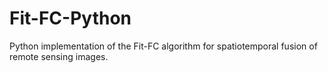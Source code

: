 # Fit-FC-Python
Python implementation of the Fit-FC algorithm for spatiotemporal fusion of remote sensing images.
